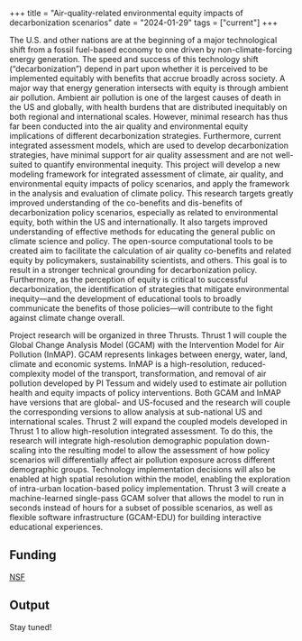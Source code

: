 +++
title = "Air-quality-related environmental equity impacts of decarbonization scenarios"
date = "2024-01-29"
tags = ["current"]
+++

The U.S. and other nations are at the beginning of a major technological shift from a fossil fuel-based economy to one driven by non-climate-forcing energy generation. The speed and success of this technology shift (“decarbonization”) depend in part upon whether it is perceived to be implemented equitably with benefits that accrue broadly across society. A major way that energy generation intersects with equity is through ambient air pollution. Ambient air pollution is one of the largest causes of death in the US and globally, with health burdens that are distributed inequitably on both regional and international scales. However, minimal research has thus far been conducted into the air quality and environmental equity implications of different decarbonization strategies. Furthermore, current integrated assessment models, which are used to develop decarbonization strategies, have minimal support for air quality assessment and are not well-suited to quantify environmental inequity. This project will develop a new modeling framework for integrated assessment of climate, air quality, and environmental equity impacts of policy scenarios, and apply the framework in the analysis and evaluation of climate policy. This research targets greatly improved understanding of the co-benefits and dis-benefits of decarbonization policy scenarios, especially as related to environmental equity, both within the US and internationally. It also targets improved understanding of effective methods for educating the general public on climate science and policy. The open-source computational tools to be created aim to facilitate the calculation of air quality co-benefits and related equity by policymakers, sustainability scientists, and others. This goal is to result in a stronger technical grounding for decarbonization policy. Furthermore, as the perception of equity is critical to successful decarbonization, the identification of strategies that mitigate environmental inequity—and the development of educational tools to broadly communicate the benefits of those policies—will contribute to the fight against climate change overall. 

Project research will be organized in three Thrusts. Thrust 1 will couple the Global Change Analysis Model (GCAM) with the Intervention Model for Air Pollution (InMAP). GCAM represents linkages between energy, water, land, climate and economic systems. InMAP is a high-resolution, reduced-complexity model of the transport, transformation, and removal of air pollution developed by PI Tessum and widely used to estimate air pollution health and equity impacts of policy interventions. Both GCAM and InMAP have versions that are global- and US-focused and the research will couple the corresponding versions to allow analysis at sub-national US and international scales. Thrust 2 will expand the coupled models developed in Thrust 1 to allow high-resolution integrated assessment. To do this, the research will integrate high-resolution demographic population down-scaling into the resulting model to allow the assessment of how policy scenarios will differentially affect air pollution exposure across different demographic groups. Technology implementation decisions will also be enabled at high spatial resolution within the model, enabling the exploration of intra-urban location-based policy implementation. Thrust 3 will create a machine-learned single-pass GCAM solver that allows the model to run in seconds instead of hours for a subset of possible scenarios, as well as flexible software infrastructure (GCAM-EDU) for building interactive educational experiences.

## Funding

[NSF](https://cee.illinois.edu/news/63916)

## Output

Stay tuned!
